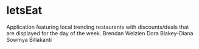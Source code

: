 # letsEat
Application featuring local trending restaurants with discounts/deals that are displayed for the day of the week.
Brendan Welzien
Dora Blakey-Diana
Sowmya Billakanti
